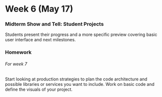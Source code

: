 # Week 6 (May 17)

### Midterm Show and Tell: Student Projects

Students present their progress and a more specific preview covering basic user interface and next milestones.

### Homework

###### For week 7
Start looking at production strategies to plan the code architecture and possible libraries or services you want to include.
Work on basic code and define the visuals of your project.
